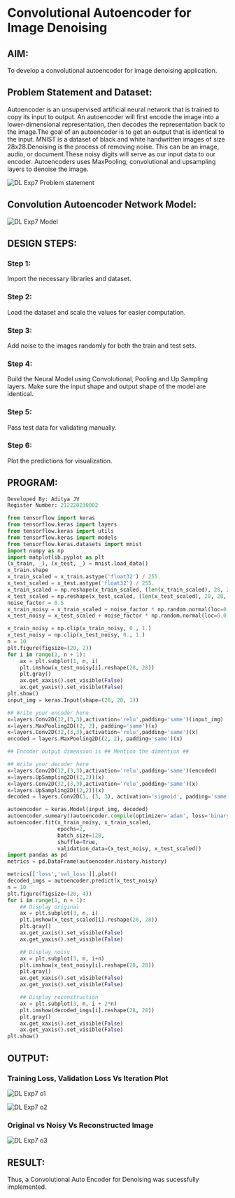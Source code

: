 # Convolutional Autoencoder for Image Denoising

## AIM:

To develop a convolutional autoencoder for image denoising application.

## Problem Statement and Dataset:

Autoencoder is an unsupervised artificial neural network that is trained to copy its input to output. An autoencoder will first encode the image into a lower-dimensional representation, then decodes the representation back to the image.The goal of an autoencoder is to get an output that is identical to the input. MNIST is a dataset of black and white handwritten images of size 28x28.Denoising is the process of removing noise. This can be an image, audio, or document.These noisy digits will serve as our input data to our encoder. Autoencoders uses MaxPooling, convolutional and upsampling layers to denoise the image.

![DL Exp7 Problem statement](https://user-images.githubusercontent.com/75235386/201967502-00818ac7-4523-46e2-a3be-659758793752.png)


## Convolution Autoencoder Network Model:

![DL Exp7 Model](https://user-images.githubusercontent.com/75235386/201967708-8fa56afa-720e-4524-a050-8cbb10b896a5.png)

## DESIGN STEPS:

### Step 1:
Import the necessary libraries and dataset.

### Step 2:
Load the dataset and scale the values for easier computation.

### Step 3:
Add noise to the images randomly for both the train and test sets.

### Step 4:
Build the Neural Model using Convolutional, Pooling and Up Sampling layers. Make sure the input shape and output shape of the model are identical.

### Step 5:
Pass test data for validating manually.

### Step 6:
Plot the predictions for visualization.



## PROGRAM:

```Python
Developed By: Aditya JV
Register Number: 212220230002
```

```Python
from tensorflow import keras
from tensorflow.keras import layers
from tensorflow.keras import utils
from tensorflow.keras import models
from tensorflow.keras.datasets import mnist
import numpy as np
import matplotlib.pyplot as plt
(x_train, _), (x_test, _) = mnist.load_data()
x_train.shape
x_train_scaled = x_train.astype('float32') / 255.
x_test_scaled = x_test.astype('float32') / 255.
x_train_scaled = np.reshape(x_train_scaled, (len(x_train_scaled), 28, 28, 1))
x_test_scaled = np.reshape(x_test_scaled, (len(x_test_scaled), 28, 28, 1))
noise_factor = 0.5
x_train_noisy = x_train_scaled + noise_factor * np.random.normal(loc=0.0, scale=1.0, size=x_train_scaled.shape) 
x_test_noisy = x_test_scaled + noise_factor * np.random.normal(loc=0.0, scale=1.0, size=x_test_scaled.shape) 

x_train_noisy = np.clip(x_train_noisy, 0., 1.)
x_test_noisy = np.clip(x_test_noisy, 0., 1.)
n = 10
plt.figure(figsize=(20, 2))
for i in range(1, n + 1):
    ax = plt.subplot(1, n, i)
    plt.imshow(x_test_noisy[i].reshape(28, 28))
    plt.gray()
    ax.get_xaxis().set_visible(False)
    ax.get_yaxis().set_visible(False)
plt.show()
input_img = keras.Input(shape=(28, 28, 1))

## Write your encoder here
x=layers.Conv2D(32,(3,3),activation='relu',padding='same')(input_img)
x=layers.MaxPooling2D((2, 2), padding='same')(x)
x=layers.Conv2D(32,(3,3),activation='relu',padding='same')(x)
encoded = layers.MaxPooling2D((2, 2), padding='same')(x)

## Encoder output dimension is ## Mention the dimention ##

## Write your decoder here
x=layers.Conv2D(32,(3,3),activation='relu',padding='same')(encoded)
x=layers.UpSampling2D((2,2))(x)
x=layers.Conv2D(32,(3,3),activation='relu',padding='same')(x)
x=layers.UpSampling2D((2,2))(x)
decoded = layers.Conv2D(1, (3, 3), activation='sigmoid', padding='same')(x)

autoencoder = keras.Model(input_img, decoded)
autoencoder.summary()autoencoder.compile(optimizer='adam', loss='binary_crossentropy')
autoencoder.fit(x_train_noisy, x_train_scaled,
                epochs=2,
                batch_size=128,
                shuffle=True,
                validation_data=(x_test_noisy, x_test_scaled))
import pandas as pd
metrics = pd.DataFrame(autoencoder.history.history)

metrics[['loss','val_loss']].plot()
decoded_imgs = autoencoder.predict(x_test_noisy)
n = 10
plt.figure(figsize=(20, 4))
for i in range(1, n + 1):
    ## Display original
    ax = plt.subplot(3, n, i)
    plt.imshow(x_test_scaled[i].reshape(28, 28))
    plt.gray()
    ax.get_xaxis().set_visible(False)
    ax.get_yaxis().set_visible(False)

    ## Display noisy
    ax = plt.subplot(3, n, i+n)
    plt.imshow(x_test_noisy[i].reshape(28, 28))
    plt.gray()
    ax.get_xaxis().set_visible(False)
    ax.get_yaxis().set_visible(False)    

    ## Display reconstruction
    ax = plt.subplot(3, n, i + 2*n)
    plt.imshow(decoded_imgs[i].reshape(28, 28))
    plt.gray()
    ax.get_xaxis().set_visible(False)
    ax.get_yaxis().set_visible(False)
plt.show()
```

## OUTPUT:

### Training Loss, Validation Loss Vs Iteration Plot

![DL Exp7 o1](https://user-images.githubusercontent.com/75235386/201968911-135ecbc1-d84a-4e9c-b016-d5d711cb2110.png)


![DL Exp7 o2](https://user-images.githubusercontent.com/75235386/201968944-a9f6ac84-70ac-474a-82d9-557988142255.png)

### Original vs Noisy Vs Reconstructed Image

![DL Exp7 o3](https://user-images.githubusercontent.com/75235386/201968987-d9dadb74-91ec-43e1-9796-2f07bf3b171e.png)



## RESULT:
Thus, a Convolutional Auto Encoder for Denoising was sucessfully implemented.

